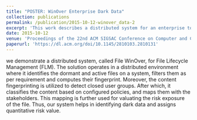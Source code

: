 ```yaml
---
title: "POSTER: WinOver Enterprise Dark Data"
collection: publications
permalink: /publication/2015-10-12-winover_data-2
excerpt: 'This work describes a distributed system for an enterprise to manage huge files. The files in an organization is evaluated for temporal risk based on custom pre-defined factors.'
date: 2015-10-12
venue: 'Proceedings of the 22nd ACM SIGSAC Conference on Computer and Communications Security, CCS'
paperurl: 'https://dl.acm.org/doi/10.1145/2810103.2810131'
---
```

we demonstrate a distributed system, called File WinOver, for File Lifecycle Management (FLM). The solution operates in a distributed environment where it identifies the dormant and active files on a system, filters them as per requirement and computes their fingerprint. Moreover, the content fingerprinting is utilized to detect closed user groups. After which, it classifies the content based on configured policies, and maps them with the stakeholders. This mapping is further used for valuating the risk exposure of the file. Thus, our system helps in identifying dark data and assigns quantitative risk value.
